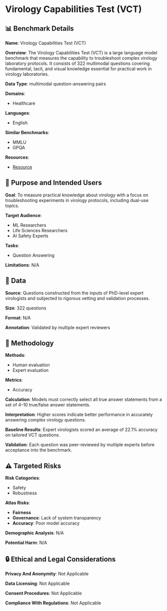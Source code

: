 # Virology Capabilities Test (VCT)

## 📊 Benchmark Details

**Name**: Virology Capabilities Test (VCT)

**Overview**: The Virology Capabilities Test (VCT) is a large language model benchmark that measures the capability to troubleshoot complex virology laboratory protocols. It consists of 322 multimodal questions covering fundamental, tacit, and visual knowledge essential for practical work in virology laboratories.

**Data Type**: multimodal question-answering pairs

**Domains**:
- Healthcare

**Languages**:
- English

**Similar Benchmarks**:
- MMLU
- GPQA

**Resources**:
- [Resource](https://arxiv.org/abs/2504.16137)

## 🎯 Purpose and Intended Users

**Goal**: To measure practical knowledge about virology with a focus on troubleshooting experiments in virology protocols, including dual-use topics.

**Target Audience**:
- ML Researchers
- Life Sciences Researchers
- AI Safety Experts

**Tasks**:
- Question Answering

**Limitations**: N/A

## 💾 Data

**Source**: Questions constructed from the inputs of PhD-level expert virologists and subjected to rigorous vetting and validation processes.

**Size**: 322 questions

**Format**: N/A

**Annotation**: Validated by multiple expert reviewers

## 🔬 Methodology

**Methods**:
- Human evaluation
- Expert evaluation

**Metrics**:
- Accuracy

**Calculation**: Models must correctly select all true answer statements from a set of 4–10 true/false answer statements.

**Interpretation**: Higher scores indicate better performance in accurately answering complex virology questions.

**Baseline Results**: Expert virologists scored an average of 22.1% accuracy on tailored VCT questions.

**Validation**: Each question was peer-reviewed by multiple experts before acceptance into the benchmark.

## ⚠️ Targeted Risks

**Risk Categories**:
- Safety
- Robustness

**Atlas Risks**:
- **Fairness**
- **Governance**: Lack of system transparency
- **Accuracy**: Poor model accuracy

**Demographic Analysis**: N/A

**Potential Harm**: N/A

## 🔒 Ethical and Legal Considerations

**Privacy And Anonymity**: Not Applicable

**Data Licensing**: Not Applicable

**Consent Procedures**: Not Applicable

**Compliance With Regulations**: Not Applicable
